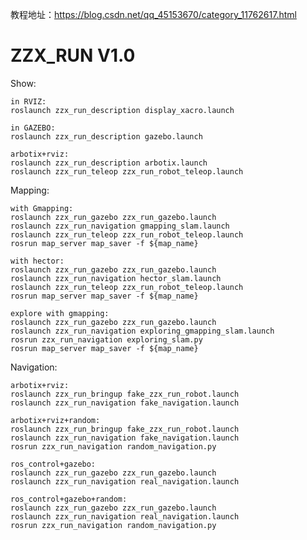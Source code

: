 教程地址：https://blog.csdn.net/qq_45153670/category_11762617.html

# ZZX_RUN V1.0

Show:

	in RVIZ:
  	roslaunch zzx_run_description display_xacro.launch
  
  	in GAZEBO:
  	roslaunch zzx_run_description gazebo.launch
  
  	arbotix+rviz:
  	roslaunch zzx_run_description arbotix.launch
  	roslaunch zzx_run_teleop zzx_run_robot_teleop.launch
  
  
Mapping:

	with Gmapping:
  	roslaunch zzx_run_gazebo zzx_run_gazebo.launch 
  	roslaunch zzx_run_navigation gmapping_slam.launch
  	roslaunch zzx_run_teleop zzx_run_robot_teleop.launch 
  	rosrun map_server map_saver -f ${map_name}
   
  	with hector:
  	roslaunch zzx_run_gazebo zzx_run_gazebo.launch
  	roslaunch zzx_run_navigation hector_slam.launch
  	roslaunch zzx_run_teleop zzx_run_robot_teleop.launch
  	rosrun map_server map_saver -f ${map_name}
  
  	explore with gmapping:
  	roslaunch zzx_run_gazebo zzx_run_gazebo.launch
  	roslaunch zzx_run_navigation exploring_gmapping_slam.launch
  	rosrun zzx_run_navigation exploring_slam.py
  	rosrun map_server map_saver -f ${map_name}
  
Navigation:

  	arbotix+rviz:
  	roslaunch zzx_run_bringup fake_zzx_run_robot.launch
  	roslaunch zzx_run_navigation fake_navigation.launch

  	arbotix+rviz+random:
  	roslaunch zzx_run_bringup fake_zzx_run_robot.launch
  	roslaunch zzx_run_navigation fake_navigation.launch
  	rosrun zzx_run_navigation random_navigation.py
  
  	ros_control+gazebo:
  	roslaunch zzx_run_gazebo zzx_run_gazebo.launch
  	roslaunch zzx_run_navigation real_navigation.launch
  
  	ros_control+gazebo+random:
  	roslaunch zzx_run_gazebo zzx_run_gazebo.launch
  	roslaunch zzx_run_navigation real_navigation.launch
  	rosrun zzx_run_navigation random_navigation.py
